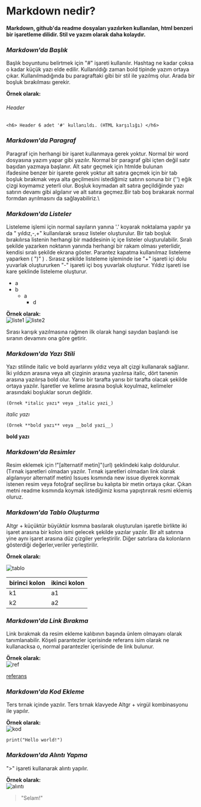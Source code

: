 # Markdown nedir?

####  Markdown,  github'da readme dosyaları yazılırken kullanılan, html benzeri bir işaretleme dilidir. Stil ve yazım olarak daha kolaydır.

### *Markdown'da Başlık*
Başlık boyuntunu belirtmek için "#" işareti kullanılır. Hashtag ne kadar çoksa o kadar küçük yazı elde edilir. Kullanıldığı zaman bold tipinde yazım ortaya çıkar. Kullanılmadığında bu paragraftaki gibi bir stil ile yazılmış olur. Arada bir boşluk bırakılması gerekir.

**Örnek olarak:**
###### Header 
    <h6> Header 6 adet '#' kullanıldı. (HTML karşılığı) </h6>

### *Markdown'da Paragraf*
Paragraf için herhangi bir işaret kullanmaya gerek yoktur. Normal bir word dosyasına yazım yapar gibi yazılır. Normal bir paragraf gibi içten değil satır başıdan yazmaya başlanır. Alt satır geçmek için htmlde bulunan <br> ifadesine benzer bir işarete gerek yoktur alt satıra geçmek için bir tab boşluk bırakmak veya alta geçilmesini istediğimiz satırın sonuna bir ('\') eğik çizgi koymamız yeterli olur. Boşluk koymadan alt satıra geçildiğinde yazı satırın devamı gibi algılanır ve alt satıra geçmez.Bir tab boş bırakarak normal formdan ayrılmasını da sağlayabiliriz.\

### *Markdown'da Listeler*
Listeleme işlemi için normal sayıların yanına '.' koyarak noktalama yapılır ya da " yıldız,-,+" kullanılarak sırasız listeler oluşturulur. Bir tab boşluk bırakılırsa listenin herhangi bir maddesinin iç içe listeler oluşturulabilir. Sıralı şekilde yazarken noktanın yanında herhangi bir rakam olması yeterlidir, kendisi sıralı şekilde ekrana göster. Parantez kapatma kullanılmaz listeleme yaparken ( ")" ) . Sırasız şekilde listeleme işleminde ise "+" işareti içi dolu yuvarlak oluştururken "-" işareti içi boş yuvarlak oluşturur. Yıldız işareti ise kare şeklinde listeleme oluşturur.

+ a
+ b
   - a
        * d

**Örnek olarak:**   
![liste1](https://user-images.githubusercontent.com/66912242/131729097-2caec6a4-22a0-45a2-b60f-adf4c3612513.PNG)
![liste2](https://user-images.githubusercontent.com/66912242/131729219-549f79ef-6ac0-491b-a282-d475e937418f.PNG)

Sırası karışık yazılmasına rağmen ilk olarak hangi sayıdan başlandı ise sıranın devamını ona göre getirir.

### *Markdown'da Yazı Stili*
Yazı stilinde italic ve bold ayarlarını yıldız veya alt çizgi kullanarak sağlanır. İki yıldızın arasına veya alt çizginin arasına yazılırsa italic, dört tanenin arasına yazılırsa bold olur. Yarısı bir tarafta yarısı bir tarafta olacak şekilde ortaya yazılır. İşaretler ve kelime arasına boşluk koyulmaz, kelimeler arasındaki boşluklar sorun değildir.

    (Örnek *italic yazı* veya _italic yazi_)
*italic yazı* 

    (Örnek **bold yazı** veya __bold yazi__)
__bold yazı__

### *Markdown'da Resimler*
Resim eklemek için !"[alternatif metin]"(url) şeklindeki kalıp doldurulur.(Tırnak işaretleri olmadan yazılır. Tırnak işaretleri olmadan link olarak algılanıyor alternatif metin) Issues kısmında new issue diyerek konmak istenen resim veya fotoğraf seçilirse bu kalıpta bir metin ortaya çıkar. Çıkan metni readme kısmında koymak istediğimiz kısma yapıştırırak resmi eklemiş oluruz.

### *Markdown'da Tablo Oluşturma*
Altgr + küçüktür büyüktür kısmına basılarak oluşturulan işaretle birlikte iki işaret arasına bir kolon ismi gelecek şekilde yazılar yazılır. Bir alt satırına yine aynı işaret arasına düz çizgiler yerleştirilir. Diğer satırlara da kolonların gösterdiği değerler,veriler yerleştirilir. 

**Örnek olarak:** 

![tablo](https://user-images.githubusercontent.com/66912242/131736903-e131053a-df5d-4e5a-a435-1c90aa5df980.PNG)

|birinci kolon|ikinci kolon|
|-------------|------------|
|k1|a1|
|k2|a2|



### *Markdown'da Link Bırakma*  
Link bırakmak da resim ekleme kalıbının başında ünlem olmayanı olarak tanımlanabilir. Köşeli parantezler içerisinde referans isim olarak ne kullanacksa o, normal parantezler içerisinde de link bulunur.

**Örnek olarak:**   
![ref](https://user-images.githubusercontent.com/66912242/131740180-ab5a85c4-7c3e-4cac-be76-b39c904cd737.PNG)   

[referans](google.com)


### *Markdown'da Kod Ekleme* 
Ters tırnak içinde yazılır. Ters tırnak klavyede Altgr + virgül kombinasyonu ile yapılır.

**Örnek olarak:**   
![kod](https://user-images.githubusercontent.com/66912242/131741083-673b256e-41eb-4fa7-ae64-6e45edcdd7c4.PNG)

`print("Hello world!")`


### *Markdown'da Alıntı Yapma* 
">" işareti kullanarak alıntı yapılır.

**Örnek olarak:**  
![alıntı](https://user-images.githubusercontent.com/66912242/131741698-e6d624aa-f942-43e8-90c4-c954af23a207.PNG)
>"Selam!"


